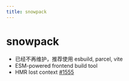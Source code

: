 ```yaml
---
title: snowpack
---
```


# snowpack

- 已经不再维护，推荐使用 esbuild, parcel, vite
- ESM-powered frontend build tool
- HMR lost context [#1555](https://github.com/withastro/snowpack/discussions/1555)
